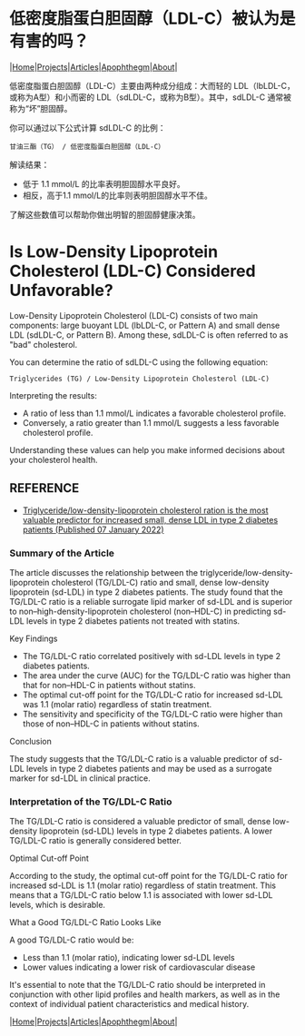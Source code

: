 # 低密度脂蛋白胆固醇（LDL-C）被认为是有害的吗？

|[Home](/README.md)|[Projects](/projects.md)|[Articles](/articles.md)|[Apophthegm](/apophthegm.md)|[About](/about.md)|

低密度脂蛋白胆固醇（LDL-C）主要由两种成分组成：大而轻的 LDL（lbLDL-C，或称为A型）和小而密的 LDL（sdLDL-C，或称为B型）。其中，sdLDL-C 通常被称为“坏”胆固醇。

你可以通过以下公式计算 sdLDL-C 的比例：

```
甘油三酯（TG） / 低密度脂蛋白胆固醇（LDL-C）     
```

解读结果：  
- 低于 1.1 mmol/L 的比率表明胆固醇水平良好。  
- 相反，高于1.1 mmol/L的比率则表明胆固醇水平不佳。

了解这些数值可以帮助你做出明智的胆固醇健康决策。

# Is Low-Density Lipoprotein Cholesterol (LDL-C) Considered Unfavorable?

Low-Density Lipoprotein Cholesterol (LDL-C) consists of two main components: large buoyant LDL (lbLDL-C, or Pattern A) and small dense LDL (sdLDL-C, or Pattern B). Among these, sdLDL-C is often referred to as "bad" cholesterol.

You can determine the ratio of sdLDL-C using the following equation:

```
Triglycerides (TG) / Low-Density Lipoprotein Cholesterol (LDL-C)     
```

Interpreting the results:  
- A ratio of less than 1.1 mmol/L indicates a favorable cholesterol profile.  
- Conversely, a ratio greater than 1.1 mmol/L suggests a less favorable cholesterol profile.  

Understanding these values can help you make informed decisions about your cholesterol health.

## REFERENCE

- [Triglyceride/low-density-lipoprotein cholesterol ration is the most valuable predictor for increased small, dense LDL in type 2 diabetes patients (Published 07 January 2022)](https://lipidworld.biomedcentral.com/articles/10.1186/s12944-021-01612-8)

### Summary of the Article

The article discusses the relationship between the triglyceride/low-density-lipoprotein cholesterol (TG/LDL-C) ratio and small, dense low-density lipoprotein (sd-LDL) in type 2 diabetes patients. The study found that the TG/LDL-C ratio is a reliable surrogate lipid marker of sd-LDL and is superior to non–high-density-lipoprotein cholesterol (non–HDL-C) in predicting sd-LDL levels in type 2 diabetes patients not treated with statins.

Key Findings

- The TG/LDL-C ratio correlated positively with sd-LDL levels in type 2 diabetes patients.
- The area under the curve (AUC) for the TG/LDL-C ratio was higher than that for non–HDL-C in patients without statins.
- The optimal cut-off point for the TG/LDL-C ratio for increased sd-LDL was 1.1 (molar ratio) regardless of statin treatment.
- The sensitivity and specificity of the TG/LDL-C ratio were higher than those of non–HDL-C in patients without statins.

Conclusion

The study suggests that the TG/LDL-C ratio is a valuable predictor of sd-LDL levels in type 2 diabetes patients and may be used as a surrogate marker for sd-LDL in clinical practice.

### Interpretation of the TG/LDL-C Ratio

The TG/LDL-C ratio is considered a valuable predictor of small, dense low-density lipoprotein (sd-LDL) levels in type 2 diabetes patients. A lower TG/LDL-C ratio is generally considered better.

Optimal Cut-off Point

According to the study, the optimal cut-off point for the TG/LDL-C ratio for increased sd-LDL is 1.1 (molar ratio) regardless of statin treatment. This means that a TG/LDL-C ratio below 1.1 is associated with lower sd-LDL levels, which is desirable.

What a Good TG/LDL-C Ratio Looks Like

A good TG/LDL-C ratio would be:

- Less than 1.1 (molar ratio), indicating lower sd-LDL levels
- Lower values indicating a lower risk of cardiovascular disease

It's essential to note that the TG/LDL-C ratio should be interpreted in conjunction with other lipid profiles and health markers, as well as in the context of individual patient characteristics and medical history.

|[Home](/README.md)|[Projects](/projects.md)|[Articles](/articles.md)|[Apophthegm](/apophthegm.md)|[About](/about.md)|
